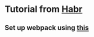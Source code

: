 # Tutorial from [Habr](https://habr.com/ru/post/551948/)

## Set up webpack using [this](https://jsramblings.com/creating-a-react-app-with-webpack/)
